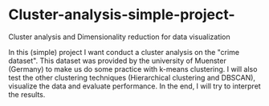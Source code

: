 # Cluster-analysis-simple-project-
Cluster analysis and Dimensionality reduction for data visualization

In this (simple) project I want conduct a cluster analysis on the "crime dataset".
This dataset was provided by the university of Muenster (Germany) to make us do some practice with k-means clustering.
I will also test the other clustering techniques (Hierarchical clustering and DBSCAN), visualize the data and evaluate performance.
In the end, I will try to interpret the results.
